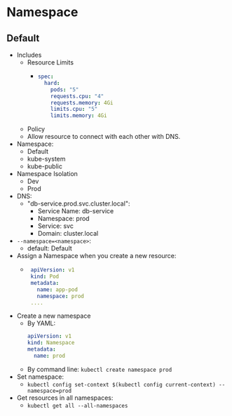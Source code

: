 # Namespace

## Default
- Includes 
    - Resource Limits
        - ```yaml
          spec:
            hard:
              pods: "5"
              requests.cpu: "4"
              requests.memory: 4Gi
              limits.cpu: "5"
              limits.memory: 4Gi
          ```
    - Policy
    - Allow resource to connect with each other with DNS.
- Namespace:
    - Default
    - kube-system
    - kube-public
- Namespace Isolation
    - Dev
    - Prod
- DNS:
    - "db-service.prod.svc.cluster.local":
        - Service Name: db-service
        - Namespace: prod
        - Service: svc
        - Domain: cluster.local
- `--namespace=<namespace>`:
    - default: Default
- Assign a Namespace when you create a new resource:
   - ```yaml
      apiVersion: v1
      kind: Pod
      metadata:
        name: app-pod
        namespace: prod
      ....
      ``` 
- Create a new namespace
    - By YAML:  
      ```yaml
      apiVersion: v1 
      kind: Namespace
      metadata:
        name: prod
      ```
    - By command line: `kubectl create namespace prod`
- Set namespace:
    - `kubectl config set-context $(kubectl config current-context) --namespace=prod`
- Get resources in all namespaces:
    - `kubectl get all --all-namespaces`
